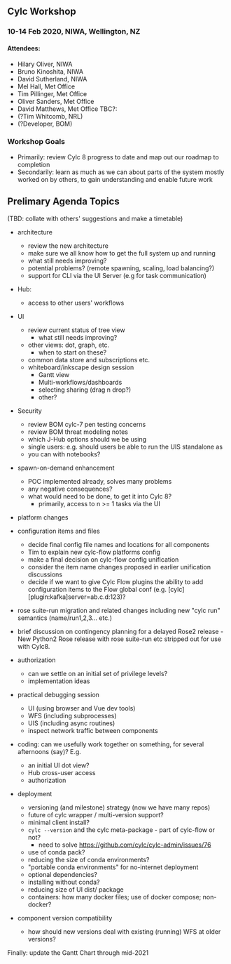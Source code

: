 ## Cylc Workshop
### 10-14 Feb 2020, NIWA, Wellington, NZ

#### Attendees:

- Hilary Oliver, NIWA
- Bruno Kinoshita, NIWA
- David Sutherland, NIWA
- Mel Hall, Met Office
- Tim Pillinger, Met Office
- Oliver Sanders, Met Office
- David Matthews, Met Office
TBC?:
- (?Tim Whitcomb, NRL) 
- (?Developer, BOM)

### Workshop Goals
- Primarily: review Cylc 8 progress to date and map out our roadmap to
  completion
- Secondarily: learn as much as we can about parts of the system mostly
  worked on by others, to gain understanding and enable future work

## Prelimary Agenda Topics

(TBD: collate with others' suggestions and make a timetable)

- architecture
  - review the new architecture
  - make sure we all know how to get the full system up and running
  - what still needs improving?
  - potential problems? (remote spawning, scaling, load balancing?)
  - support for CLI via the UI Server (e.g for task communication)

- Hub:
  - access to other users' workflows

- UI
  - review current status of tree view
    - what still needs improving?
  - other views: dot, graph, etc.
    - when to start on these?
  - common data store and subscriptions etc.
  - whiteboard/inkscape design session
      - Gantt view
      - Multi-workflows/dashboards
      - selecting sharing (drag n drop?)
      - other?

- Security
  - review BOM cylc-7 pen testing concerns
  - review BOM threat modeling notes
  - which J-Hub options should we be using
  - single users: e.g. should users be able to run the UIS standalone as
  - you can with notebooks?

- spawn-on-demand enhancement
  - POC implemented already, solves many problems
  - any negative consequences?
  - what would need to be done, to get it into Cylc 8?
    - primarily, access to n >= 1 tasks via the UI

- platform changes

- configuration items and files
  - decide final config file names and locations for all components
  - Tim to explain new cylc-flow platforms config
  - make a final decision on cylc-flow config unification
  - consider the item name changes proposed in earlier unification discussions
  - decide if we want to give Cylc Flow plugins the ability to add
    configuration items to the Flow global conf (e.g. [cylc][plugin:kafka]server=ab.c.d:123)?

- rose suite-run migration and related changes including new "cylc run"
  semantics (name/run1,2,3... etc.)

- brief discussion on contingency planning for a delayed Rose2 release - New
  Python2 Rose release with rose suite-run etc stripped out for use with Cylc8.

- authorization
  - can we settle on an initial set of privilege levels?
  - implementation ideas

- practical debugging session
  - UI (using browser and Vue dev tools)
  - WFS (including subprocesses)
  - UIS (including async routines)
  - inspect network traffic between components

- coding: can we usefully work together on something, for several afternoons
  (say)? E.g.
  - an initial UI dot view?
  - Hub cross-user access
  - authorization

- deployment
  - versioning (and milestone) strategy (now we have many repos)
  - future of cylc wrapper / multi-version support?
  - minimal client install?
  - `cylc --version` and the cylc meta-package - part of cylc-flow or not?
      - need to solve https://github.com/cylc/cylc-admin/issues/76
  - use of conda pack?
  - reducing the size of conda environments?
  - "portable conda environments" for no-internet deployment
  - optional dependencies?
  - installing without conda?
  - reducing size of UI dist/ package
  - containers: how many docker files; use of docker compose; non-docker?

- component version compatibility
  - how should new versions deal with existing (running) WFS at older versions?

Finally: update the Gantt Chart through mid-2021
